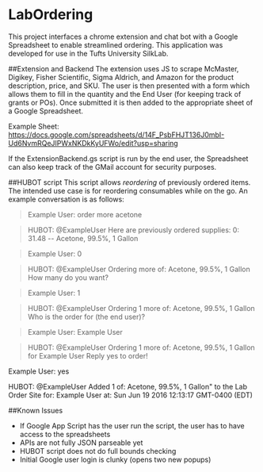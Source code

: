 # LabOrdering

This project interfaces a chrome extension and chat bot with a Google Spreadsheet
to enable streamlined ordering. This application was developed for use in
the Tufts University SilkLab.

##Extension and Backend
The extension uses JS to scrape McMaster, Digikey, Fisher Scientific, Sigma Aldrich,
and Amazon for the product description, price, and SKU. The user is
then presented with a form which allows them to fill in the quantity and the
End User (for keeping track of grants or POs). Once submitted it is then added
to the appropriate sheet of a Google Spreadsheet.

Example Sheet:
https://docs.google.com/spreadsheets/d/14F_PsbFHJT136J0mbI-Ud6NvmRQeJIPWxNKDkKyUFWo/edit?usp=sharing

If the ExtensionBackend.gs script is run by the end user, the Spreadsheet can
also keep track of the GMail account for security purposes.

##HUBOT script
This script allows *reordering* of previously ordered items. The intended use
case is for reordering consumables while on the go. An example conversation is
as follows:

>  Example User: order more acetone

>  HUBOT: @ExampleUser Here are previously ordered supplies:
  0: 31.48 -- Acetone, 99.5%, 1 Gallon

>  Example User: 0

>  HUBOT: @ExampleUser Ordering more of:
  Acetone, 99.5%, 1 Gallon
  How many do you want?

>  Example User: 1

>  HUBOT: @ExampleUser Ordering 1 more of:
  Acetone, 99.5%, 1 Gallon
  Who is the order for (the end user)?

>  Example User: Example User

>  HUBOT: @ExampleUser Ordering 1 more of:
  Acetone, 99.5%, 1 Gallon
  for Example User
  Reply yes to order!

  Example User: yes

  HUBOT: @ExampleUser Added 1 of:
  Acetone, 99.5%, 1 Gallon"
   to the Lab Order Site for: Example User
   at: Sun Jun 19 2016 12:13:17 GMT-0400 (EDT)

##Known Issues
+ If Google App Script has the user run the script, the user has to have access to the spreadsheets
+ APIs are not fully JSON parseable yet
+ HUBOT script does not do full bounds checking
+ Initial Google user login is clunky (opens two new popups)
